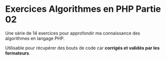 <h1>Exercices Algorithmes en PHP Partie 02</h1>

Une série de 14 exercices pour approfondir ma connaissance des algorithmes en langage PHP.

Utilisable pour récupérer des bouts de code car **corrigés et validés par les formateurs**.
